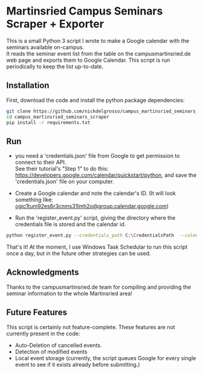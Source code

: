 # Martinsried Campus Seminars Scraper + Exporter

This is a small Python 3 script I wrote to make a Google calendar with the seminars available on-campus.  
It reads the seminar event list from the table on the campusmartinsried.de web page and exports them to Google Calendar.
This script is run periodically to keep the list up-to-date. 

## Installation

First, download the code and install the python package dependencies:
```bash
git clone https://github.com/nickdelgrosso/campus_martinsried_seminars_scraper
cd campus_martinsried_seminars_scraper
pip install -r requirements.txt

```  

## Run

  - you need a 'credentials.json' file from Google to get permission to connect to their API.  
See their tutorial's "Step 1" to do this: https://developers.google.com/calendar/quickstart/python, and save the 'credentials.json' file on your computer.   

  - Create a Google calendar and note the calendar's ID.  (It will look something like: ogic1tum92es6r3cnms31lmh2o@group.calendar.google.com)
  
  - Run the 'register_event.py' script, giving the directory where the credentials file is stored and the calendar id.
  
```bash
python register_event.py --credentials_path C:\CredentialsPath  --calendar_id  ogic1tum92es6r3cnms31lmh2o@group.calendar.google.com
``` 

That's it!  At the moment, I use Windows Task Schedular to run this script once a day, but in the future other strategies can be used.


## Acknowledgments

Thanks to the campusmartinsried.de team for compiling and providing the seminar information to the whole Martinsried area! 

## Future Features

This script is certainly not feature-complete.  These features are not currently present in the code:

  - Auto-Deletion of cancelled events.
  - Detection of modified events
  - Local event storage (currently, the script queues Google for every single event to see if it exists already before submitting.)
  
